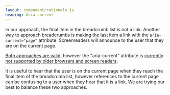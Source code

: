```yaml
---
layout: component/rationale.js
heading: Aria-current
---
```


In our approach, the final item in the breadcrumb list is not a link. Another way to approach breadcrumbs is making the last item a link with the `aria-current="page"` attribute. Screenreaders will announce to the user that they are on the current page.

[Both approaches are valid](https://www.w3.org/TR/wai-aria-practices/#breadcrumb), however the "aria-current" attribute is [currently not supported by older browsers and screen readers](https://design-patterns.tink.uk/aria-current/).

It is useful to hear that the user is on the current page when they reach the final item of the breadcrumb list, however references to the current page can be confusing to a user when they hear that it is a link. We are trying our best to balance these two approaches.
